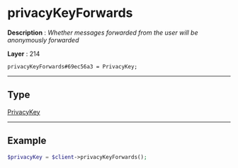 # privacyKeyForwards

**Description** : *Whether messages forwarded from the user will be anonymously forwarded*

**Layer** : 214

```tl
privacyKeyForwards#69ec56a3 = PrivacyKey;
```

---

## Type

[PrivacyKey](type/PrivacyKey)

---

## Example

```php
$privacyKey = $client->privacyKeyForwards();
```